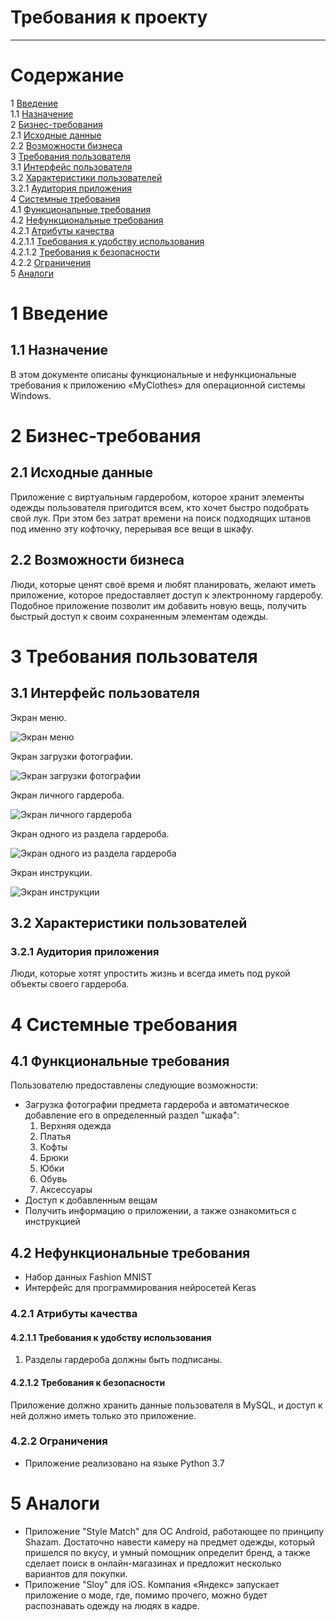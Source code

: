 # Требования к проекту
---

# Содержание
1 [Введение](#intro)  
1.1 [Назначение](#appointment)  
2 [Бизнес-требования](#business_requirements)  
2.1 [Исходные данные](#initial_data)  
2.2 [Возможности бизнеса](#business_opportunities)    
3 [Требования пользователя](#user_requirements)  
3.1 [Интерфейс пользователя](#user_interface)  
3.2 [Характеристики пользователей](#user_specifications)  
3.2.1 [Аудитория приложения](#application_audience)    
4 [Системные требования](#system_requirements)  
4.1 [Функциональные требования](#functional_requirements)  
4.2 [Нефункциональные требования](#non-functional_requirements)  
4.2.1 [Атрибуты качества](#quality_attributes)  
4.2.1.1 [Требования к удобству использования](#requirements_for_ease_of_use)  
4.2.1.2 [Требования к безопасности](#security_requirements)  
4.2.2 [Ограничения](#restrictions)  
5 [Аналоги](#analogues)

<a name="intro"/>

# 1 Введение

<a name="appointment"/>

## 1.1 Назначение
В этом документе описаны функциональные и нефункциональные требования к приложению «MyClothes» для операционной системы Windows.

<a name="business_requirements"/>

# 2 Бизнес-требования

<a name="initial_data"/>

## 2.1 Исходные данные
Приложение с виртуальным гардеробом, которое хранит элементы одежды пользователя пригодится всем, кто хочет быстро подобрать свой лук. При этом без затрат времени на поиск подходящих штанов под именно эту кофточку, перерывая все вещи в шкафу.

<a name="business_opportunities"/>

## 2.2 Возможности бизнеса
Люди, которые ценят своё время и любят планировать, желают иметь приложение, которое предоставляет доступ к электронному гардеробу. Подобное приложение позволит им добавить новую вещь, получить быстрый доступ к своим сохраненным элементам одежды.

<a name="user_requirements"/>

# 3 Требования пользователя

<a name="user_interface"/>

## 3.1 Интерфейс пользователя  

Экран меню.

![Экран меню](https://github.com/widbnudb/MyClothes/blob/master/Images/New%20Mockup%201.png)

Экран загрузки фотографии.

![Экран загрузки фотографии](https://github.com/widbnudb/MyClothes/blob/master/Images/New%20Mockup%202_edit.png)
 
Экран личного гардероба.

![Экран личного гардероба](https://github.com/widbnudb/MyClothes/blob/master/Images/New%20Mockup%203.png)

Экран одного из раздела гардероба.

![Экран одного из раздела гардероба](https://github.com/widbnudb/MyClothes/blob/master/Images/New%20Mockup%205.png)
  
Экран инструкции. 

![Экран инструкции](https://github.com/widbnudb/MyClothes/blob/master/Images/New%20Mockup%204.png)


<a name="user_specifications"/>

## 3.2 Характеристики пользователей

<a name="application_audience"/>

### 3.2.1 Аудитория приложения

Люди, которые хотят упростить жизнь и всегда иметь под рукой объекты своего гардероба.

<a name="system_requirements"/>

# 4 Системные требования

<a name="functional_requirements"/>

## 4.1 Функциональные требования

Пользователю предоставлены следующие возможности:
- Загрузка фотографии предмета гардероба и автоматическое добавление его в определенный раздел "шкафа":
  1. Верхняя одежда
  2. Платья
  3. Кофты
  4. Брюки
  5. Юбки
  6. Обувь
  7. Аксессуары
- Доступ к добавленным вещам
- Получить информацию о приложении, а также ознакомиться с инструкцией

<a name="non-functional_requirements"/>

## 4.2 Нефункциональные требования
* Набор данных Fashion MNIST
* Интерфейс для программирования нейросетей Keras

<a name="quality_attributes"/>

### 4.2.1 Атрибуты качества

<a name="requirements_for_ease_of_use"/>

#### 4.2.1.1 Требования к удобству использования
1. Разделы гардероба должны быть подписаны.

<a name="security_requirements"/>

#### 4.2.1.2 Требования к безопасности
Приложение должно хранить данные пользователя в MySQL, и доступ к ней должно иметь только это приложение.

<a name="restrictions"/>

### 4.2.2 Ограничения
* Приложение реализовано на языке Python 3.7

<a name="analogues"/>

# 5 Аналоги
- Приложение "Style Match" для ОС Android, работающее по принципу Shazam. Достаточно навести камеру на предмет одежды, который пришелся по вкусу, и умный помощник определит бренд, а также сделает поиск в онлайн-магазинах и предложит несколько вариантов для покупки.
- Приложение "Sloy" для iOS. Компания «Яндекс» запускает приложение о моде, где, помимо прочего, можно будет распознавать одежду на людях в кадре.
